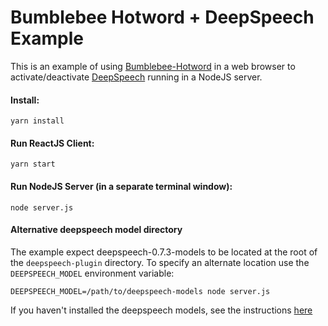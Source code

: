 # Bumblebee Hotword + DeepSpeech Example

This is an example of using [Bumblebee-Hotword](https://github.com/jaxcore/bumblebee-hotword) in a web browser to activate/deactivate [DeepSpeech](https://github.com/mozilla/DeepSpeech) running in a NodeJS server.

#### Install:

```
yarn install
```

#### Run ReactJS Client:

```
yarn start
```

#### Run NodeJS Server (in a separate terminal window):

```
node server.js
```

#### Alternative deepspeech model directory

The example expect deepspeech-0.7.3-models to be located at the root of the `deepspeech-plugin` directory.  To specify an alternate location use the `DEEPSPEECH_MODEL` environment variable:

```
DEEPSPEECH_MODEL=/path/to/deepspeech-models node server.js
```

If you haven't installed the deepspeech models, see the instructions [here](https://github.com/jaxcore/deepspeech-plugin)